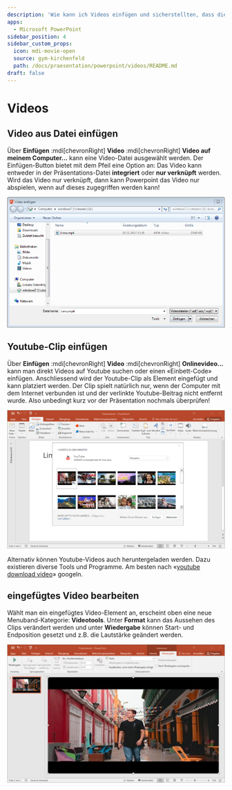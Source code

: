 ```yaml
---
description: 'Wie kann ich Videos einfügen und sicherstellten, dass diese korrekt abspielen?'
apps:
  - Microsoft PowerPoint
sidebar_position: 4
sidebar_custom_props:
  icon: mdi-movie-open
  source: gym-kirchenfeld
  path: /docs/praesentation/powerpoint/videos/README.md
draft: false
---
```


# Videos



## Video aus Datei einfügen
Über __Einfügen__ :mdi[chevronRight] __Video__ :mdi[chevronRight] __Video auf meinem Computer...__ kann eine Video-Datei ausgewählt werden. Der Einfügen-Button bietet mit dem Pfeil eine Option an: Das Video kann entweder in der Präsentations-Datei **integriert** oder **nur verknüpft** werden. Wird das Video nur verknüpft, dann kann Powerpoint das Video nur abspielen, wenn auf dieses zugegriffen werden kann!

![Video einfügen](./images/video-einfuegen.png)

## Youtube-Clip einfügen
Über __Einfügen__ :mdi[chevronRight] __Video__ :mdi[chevronRight] __Onlinevideo...__ kann man direkt Videos auf Youtube suchen oder einen «Einbett-Code» einfügen. Anschliessend wird der Youtube-Clip als Element eingefügt und kann platziert werden. Der Clip spielt natürlich nur, wenn der Computer mit dem Internet verbunden ist und der verlinkte Youtube-Beitrag nicht entfernt wurde. Also unbedingt kurz vor der Präsentation nochmals überprüfen!

![Youtube-Video einbetten](./images/youtube.png)

Alternativ können Youtube-Videos auch heruntergeladen werden. Dazu existieren diverse Tools und Programme. Am besten nach «[youtube download video](https://www.google.ch/search?q=download+youtube+video)» googeln.

## eingefügtes Video bearbeiten
Wählt man ein eingefügtes Video-Element an, erscheint oben eine neue Menuband-Kategorie: __Videotools__. Unter __Format__ kann das Aussehen des Clips verändert werden und unter __Wiedergabe__ können Start- und Endposition gesetzt und z.B. die Lautstärke geändert werden.

![Video bearbeiten](./images/video.png)
